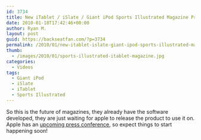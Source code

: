 ```yaml
---
id: 3734
title: New iTablet / iSlate / Giant iPod Sports Illustrated Magazine Preview
date: 2010-01-18T17:42:46+00:00
author: Ryan M.
layout: post
guid: https://backseatfan.com/?p=3734
permalink: /2010/01/new-itablet-islate-giant-ipod-sports-illustrated-magazine-preview/
thumb:
  - /images/2010/01/sports-illustrated-itablet-magazine.jpg
categories:
  - Videos
tags:
  - Giant iPod
  - iSlate
  - iTablet
  - Sports Illustrated
---
```


<div class="entry">
  <p>
  </p>

  <p>
    So this is the future of magazines, they already have the software developed, they are just waiting for apple to release the product to use it on. Apple has an <a href="https://www.boygeniusreport.com/2010/01/18/ruh-roh-its-official-apple-is-holding-an-event-on-january-27/">upcoming press conference</a>, so expect things to start happening soon!
  </p>
</div>
